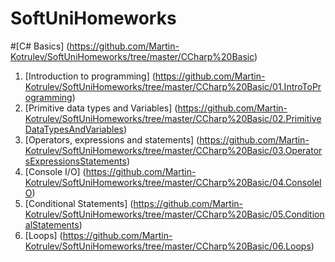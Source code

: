SoftUniHomeworks
================
#[C# Basics] (https://github.com/Martin-Kotrulev/SoftUniHomeworks/tree/master/CCharp%20Basic)
1. [Introduction to programming] (https://github.com/Martin-Kotrulev/SoftUniHomeworks/tree/master/CCharp%20Basic/01.IntroToProgramming)
2. [Primitive data types and Variables] (https://github.com/Martin-Kotrulev/SoftUniHomeworks/tree/master/CCharp%20Basic/02.PrimitiveDataTypesAndVariables)
3. [Operators, expressions and statements] (https://github.com/Martin-Kotrulev/SoftUniHomeworks/tree/master/CCharp%20Basic/03.OperatorsExpressionsStatements)
4. [Console I/O] (https://github.com/Martin-Kotrulev/SoftUniHomeworks/tree/master/CCharp%20Basic/04.ConsoleIO)
5. [Conditional Statements] (https://github.com/Martin-Kotrulev/SoftUniHomeworks/tree/master/CCharp%20Basic/05.ConditionalStatements)
6. [Loops] (https://github.com/Martin-Kotrulev/SoftUniHomeworks/tree/master/CCharp%20Basic/06.Loops)

